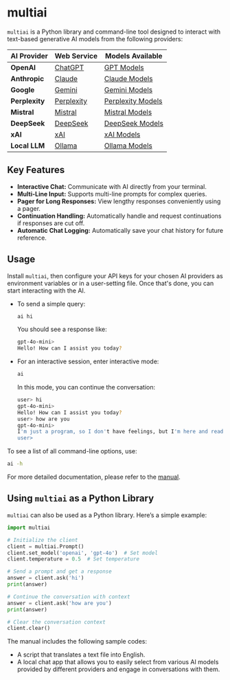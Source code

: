 # multiai

`multiai` is a Python library and command-line tool designed to interact with text-based generative AI models from the following providers:

| AI Provider  | Web Service                        | Models Available                                               |
|--------------|------------------------------------|----------------------------------------------------------------|
| **OpenAI**   | [ChatGPT](https://chat.openai.com/) | [GPT Models](https://platform.openai.com/docs/models) |
| **Anthropic**| [Claude](https://claude.ai/) | [Claude Models](https://docs.anthropic.com/en/docs/about-claude/models) |
| **Google**   | [Gemini](https://gemini.google.com/)| [Gemini Models](https://ai.google.dev/gemini-api/docs/models/gemini) |
| **Perplexity** | [Perplexity](https://www.perplexity.ai/) | [Perplexity Models](https://docs.perplexity.ai/guides/model-cards) |
| **Mistral**  | [Mistral](https://chat.mistral.ai/chat) | [Mistral Models](https://docs.mistral.ai/getting-started/models/) |
| **DeepSeek**  | [DeepSeek](https://chat.deepseek.com/) | [DeepSeek Models](https://api-docs.deepseek.com/quick_start/pricing) |
| **xAI**  | [xAI](https://grok.com/) | [xAI Models](https://docs.x.ai/docs/models) |
| **Local LLM**  | [Ollama](https://ollama.com/) | [Ollama Models](https://ollama.com/search) |


## Key Features

- **Interactive Chat:** Communicate with AI directly from your terminal.
- **Multi-Line Input:** Supports multi-line prompts for complex queries.
- **Pager for Long Responses:** View lengthy responses conveniently using a pager.
- **Continuation Handling:** Automatically handle and request continuations if responses are cut off.
- **Automatic Chat Logging:** Automatically save your chat history for future reference.

## Usage

Install `multiai`, then configure your API keys for your chosen AI providers as environment variables or in a user-setting file. Once that's done, you can start interacting with the AI.

- To send a simple query:

  ```bash
  ai hi
  ```

  You should see a response like:

  ```bash
  gpt-4o-mini>
  Hello! How can I assist you today?
  ```

- For an interactive session, enter interactive mode:

  ```bash
  ai
  ```

  In this mode, you can continue the conversation:

  ```bash
  user> hi
  gpt-4o-mini>
  Hello! How can I assist you today?
  user> how are you
  gpt-4o-mini>
  I'm just a program, so I don't have feelings, but I'm here and ready to help you! How about you? How are you doing?
  user>
  ```

To see a list of all command-line options, use:

```bash
ai -h
```

For more detailed documentation, please refer to the [manual](https://sekika.github.io/multiai/).

## Using `multiai` as a Python Library

`multiai` can also be used as a Python library. Here’s a simple example:

```python
import multiai

# Initialize the client
client = multiai.Prompt()
client.set_model('openai', 'gpt-4o')  # Set model
client.temperature = 0.5  # Set temperature

# Send a prompt and get a response
answer = client.ask('hi')
print(answer)

# Continue the conversation with context
answer = client.ask('how are you')
print(answer)

# Clear the conversation context
client.clear()
```

The manual includes the following sample codes:

- A script that translates a text file into English.
- A local chat app that allows you to easily select from various AI models provided by different providers and engage in conversations with them.
